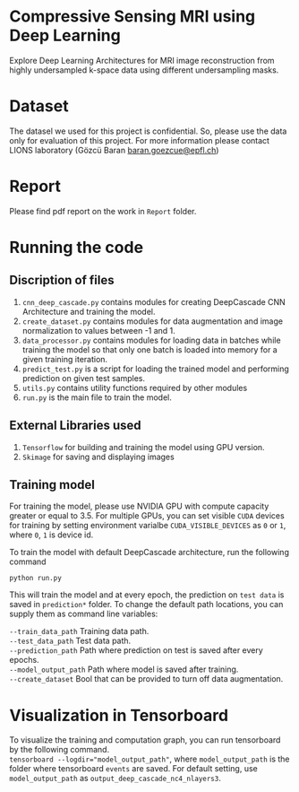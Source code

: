 # Compressive Sensing MRI using Deep Learning
Explore Deep Learning Architectures for MRI image reconstruction from highly undersampled k-space data using different undersampling masks.

# Dataset
The datasel we used for this project is confidential. So, please use the data only for evaluation of this project. For more information please contact LIONS laboratory (Gözcü Baran <baran.goezcue@epfl.ch>)

# Report
Please find pdf report on the work in `Report` folder.

# Running the code
## Discription of files
1. `cnn_deep_cascade.py` contains modules for creating DeepCascade CNN Architecture and training the model.
2. `create_dataset.py` contains modules for data augmentation and image normalization to values between -1 and 1.
3. `data_processor.py` contains modules for loading data in batches while training the model so that only one batch is loaded into memory for a given training iteration.
4. `predict_test.py` is a script for loading the trained model and performing prediction on given test samples.
5. `utils.py` contains utility functions required by other modules
6. `run.py` is the main file to train the model.

## External Libraries used
1. `Tensorflow` for building and training the model using GPU version.
2. `Skimage` for saving and displaying images

## Training model
For training the model, please use NVIDIA GPU with compute capacity greater or equal to 3.5. For multiple GPUs, you can set visible `CUDA` devices for training by setting environment varialbe `CUDA_VISIBLE_DEVICES` as `0` or `1`, where `0`, `1` is device id.

To train the model with default DeepCascade architecture, run the following command

`python run.py`

This will train the model and at every epoch, the prediction on `test data` is saved in `prediction*` folder. To change the default path locations, you can supply them as command line variables:

`--train_data_path` Training data path.  
`--test_data_path` Test data path.  
`--prediction_path` Path where prediction on test is saved after every epochs.  
`--model_output_path` Path where model is saved after training.  
`--create_dataset` Bool that can be provided to turn off data augmentation.  

# Visualization in Tensorboard
To visualize the training and computation graph, you can run tensorboard by the following command.  
`tensorboard --logdir="model_output_path"`, where `model_output_path` is the folder where tensorboard `events` are saved. For default setting, use `model_output_path` as `output_deep_cascade_nc4_nlayers3`.  

